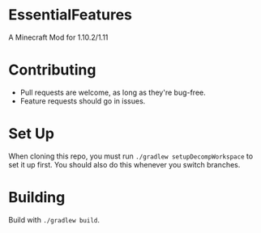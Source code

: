 # EssentialFeatures
A Minecraft Mod for 1.10.2/1.11

# Contributing
 - Pull requests are welcome, as long as they're bug-free.
 - Feature requests should go in issues.

# Set Up
When cloning this repo, you must run `./gradlew setupDecompWorkspace` to set it up first.
You should also do this whenever you switch branches.

# Building
Build with `./gradlew build`.
